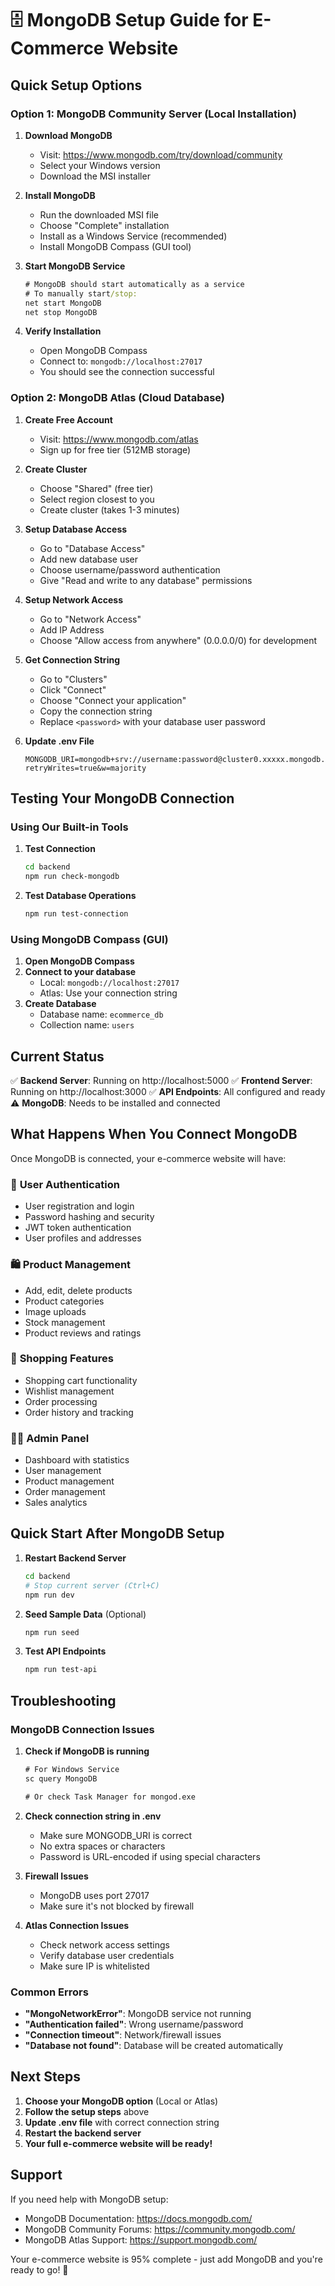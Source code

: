 # 🗄️ MongoDB Setup Guide for E-Commerce Website

## Quick Setup Options

### Option 1: MongoDB Community Server (Local Installation)

1. **Download MongoDB**
   - Visit: https://www.mongodb.com/try/download/community
   - Select your Windows version
   - Download the MSI installer

2. **Install MongoDB**
   - Run the downloaded MSI file
   - Choose "Complete" installation
   - Install as a Windows Service (recommended)
   - Install MongoDB Compass (GUI tool)

3. **Start MongoDB Service**
   ```cmd
   # MongoDB should start automatically as a service
   # To manually start/stop:
   net start MongoDB
   net stop MongoDB
   ```

4. **Verify Installation**
   - Open MongoDB Compass
   - Connect to: `mongodb://localhost:27017`
   - You should see the connection successful

### Option 2: MongoDB Atlas (Cloud Database)

1. **Create Free Account**
   - Visit: https://www.mongodb.com/atlas
   - Sign up for free tier (512MB storage)

2. **Create Cluster**
   - Choose "Shared" (free tier)
   - Select region closest to you
   - Create cluster (takes 1-3 minutes)

3. **Setup Database Access**
   - Go to "Database Access"
   - Add new database user
   - Choose username/password authentication
   - Give "Read and write to any database" permissions

4. **Setup Network Access**
   - Go to "Network Access"
   - Add IP Address
   - Choose "Allow access from anywhere" (0.0.0.0/0) for development

5. **Get Connection String**
   - Go to "Clusters"
   - Click "Connect"
   - Choose "Connect your application"
   - Copy the connection string
   - Replace `<password>` with your database user password

6. **Update .env File**
   ```env
   MONGODB_URI=mongodb+srv://username:password@cluster0.xxxxx.mongodb.net/ecommerce_db?retryWrites=true&w=majority
   ```

## Testing Your MongoDB Connection

### Using Our Built-in Tools

1. **Test Connection**
   ```bash
   cd backend
   npm run check-mongodb
   ```

2. **Test Database Operations**
   ```bash
   npm run test-connection
   ```

### Using MongoDB Compass (GUI)

1. **Open MongoDB Compass**
2. **Connect to your database**
   - Local: `mongodb://localhost:27017`
   - Atlas: Use your connection string
3. **Create Database**
   - Database name: `ecommerce_db`
   - Collection name: `users`

## Current Status

✅ **Backend Server**: Running on http://localhost:5000
✅ **Frontend Server**: Running on http://localhost:3000
✅ **API Endpoints**: All configured and ready
⚠️ **MongoDB**: Needs to be installed and connected

## What Happens When You Connect MongoDB

Once MongoDB is connected, your e-commerce website will have:

### 🔐 **User Authentication**
- User registration and login
- Password hashing and security
- JWT token authentication
- User profiles and addresses

### 🛍️ **Product Management**
- Add, edit, delete products
- Product categories
- Image uploads
- Stock management
- Product reviews and ratings

### 🛒 **Shopping Features**
- Shopping cart functionality
- Wishlist management
- Order processing
- Order history and tracking

### 👨‍💼 **Admin Panel**
- Dashboard with statistics
- User management
- Product management
- Order management
- Sales analytics

## Quick Start After MongoDB Setup

1. **Restart Backend Server**
   ```bash
   cd backend
   # Stop current server (Ctrl+C)
   npm run dev
   ```

2. **Seed Sample Data** (Optional)
   ```bash
   npm run seed
   ```

3. **Test API Endpoints**
   ```bash
   npm run test-api
   ```

## Troubleshooting

### MongoDB Connection Issues

1. **Check if MongoDB is running**
   ```cmd
   # For Windows Service
   sc query MongoDB
   
   # Or check Task Manager for mongod.exe
   ```

2. **Check connection string in .env**
   - Make sure MONGODB_URI is correct
   - No extra spaces or characters
   - Password is URL-encoded if using special characters

3. **Firewall Issues**
   - MongoDB uses port 27017
   - Make sure it's not blocked by firewall

4. **Atlas Connection Issues**
   - Check network access settings
   - Verify database user credentials
   - Make sure IP is whitelisted

### Common Errors

- **"MongoNetworkError"**: MongoDB service not running
- **"Authentication failed"**: Wrong username/password
- **"Connection timeout"**: Network/firewall issues
- **"Database not found"**: Database will be created automatically

## Next Steps

1. **Choose your MongoDB option** (Local or Atlas)
2. **Follow the setup steps** above
3. **Update .env file** with correct connection string
4. **Restart the backend server**
5. **Your full e-commerce website will be ready!**

## Support

If you need help with MongoDB setup:
- MongoDB Documentation: https://docs.mongodb.com/
- MongoDB Community Forums: https://community.mongodb.com/
- MongoDB Atlas Support: https://support.mongodb.com/

Your e-commerce website is 95% complete - just add MongoDB and you're ready to go! 🚀
